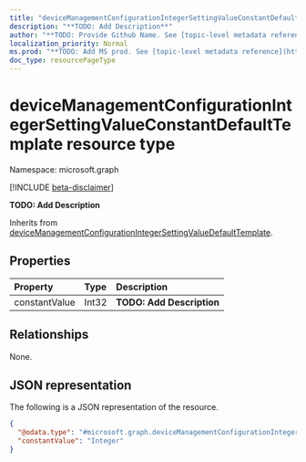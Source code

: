 ```yaml
---
title: "deviceManagementConfigurationIntegerSettingValueConstantDefaultTemplate resource type"
description: "**TODO: Add Description**"
author: "**TODO: Provide Github Name. See [topic-level metadata reference](https://msgo.azurewebsites.net/add/document/guidelines/metadata.html#topic-level-metadata)**"
localization_priority: Normal
ms.prod: "**TODO: Add MS prod. See [topic-level metadata reference](https://msgo.azurewebsites.net/add/document/guidelines/metadata.html#topic-level-metadata)**"
doc_type: resourcePageType
---
```


# deviceManagementConfigurationIntegerSettingValueConstantDefaultTemplate resource type

Namespace: microsoft.graph

[!INCLUDE [beta-disclaimer](../../includes/beta-disclaimer.md)]

**TODO: Add Description**


Inherits from [deviceManagementConfigurationIntegerSettingValueDefaultTemplate](../resources/intune-devicemanagementconfigurationintegersettingvaluedefaulttemplate.md).

## Properties
|Property|Type|Description|
|:---|:---|:---|
|constantValue|Int32|**TODO: Add Description**|

## Relationships
None.

## JSON representation
The following is a JSON representation of the resource.
<!-- {
  "blockType": "resource",
  "@odata.type": "microsoft.graph.deviceManagementConfigurationIntegerSettingValueConstantDefaultTemplate"
}
-->
``` json
{
  "@odata.type": "#microsoft.graph.deviceManagementConfigurationIntegerSettingValueConstantDefaultTemplate",
  "constantValue": "Integer"
}
```

